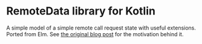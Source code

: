RemoteData library for Kotlin
=============================

A simple model of a simple remote call request state with useful extensions.
Ported from Elm. See [the original blog post](http://blog.jenkster.com/2016/06/how-elm-slays-a-ui-antipattern.html) for the motivation behind it. 
